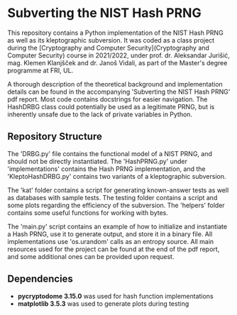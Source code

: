 # Subverting the NIST Hash PRNG

This repository contains a Python implementation of the NIST Hash PRNG as well as its kleptographic subversion. It was coded as a class project during the [Cryptography and Computer Security](Cryptography and Computer Security) course in 2021/2022, under prof. dr. Aleksandar Jurišić, mag. Klemen Klanjšček and dr. Janoš Vidali, as part of the Master's degree programme at FRI, UL.

A thorough description of the theoretical background and implementation details can be found in the accompanying 'Subverting the NIST Hash PRNG' pdf report. Most code contains docstrings for easier navigation. The HashDRBG class could potentially be used as a legitimate PRNG, but is inherently unsafe due to the lack of private variables in Python.

## Repository Structure

The 'DRBG.py' file contains the functional model of a NIST PRNG, and should not be directly instantiated. The 'HashPRNG.py' under 'implementations' contains the Hash PRNG implementation, and the 'KleptoHashDRBG.py' contains two variants of a kleptographic subversion. 

The 'kat' folder contains a script for generating known-answer tests as well as databases with sample tests. The testing folder contains a script and some plots regarding the efficiency of the subversion. The 'helpers' folder contains some useful functions for working with bytes.

The 'main.py' script contains an example of how to initialize and instantiate a Hash PRNG, use it to generate output, and store it in a binary file. All implementations use 'os.urandom' calls as an entropy source. All main resources used for the project can be found at the end of the pdf report, and some additional ones can be provided upon request.


## Dependencies

- **pycryptodome 3.15.0** was used for hash function implementations
- **matplotlib 3.5.3** was used to generate plots during testing
